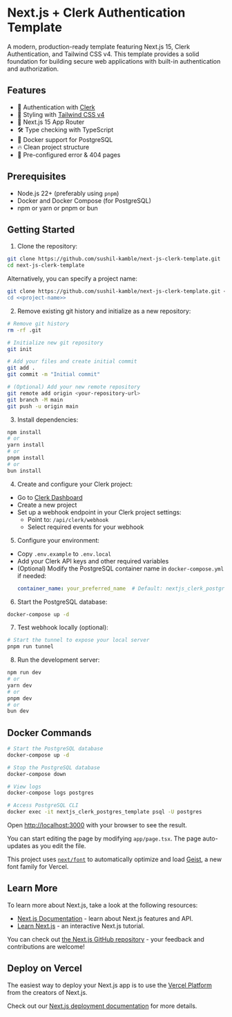 # Next.js + Clerk Authentication Template

A modern, production-ready template featuring Next.js 15, Clerk Authentication, and Tailwind CSS v4. This template provides a solid foundation for building secure web applications with built-in authentication and authorization.

## Features

- 🔐 Authentication with [Clerk](https://clerk.com)
- 🎨 Styling with [Tailwind CSS v4](https://tailwindcss.com)
- 🚀 Next.js 15 App Router
- 🛠 Type checking with TypeScript
- 🐳 Docker support for PostgreSQL
- 🔥 Clean project structure
- 🎯 Pre-configured error & 404 pages

## Prerequisites

- Node.js 22+ (preferably using `pnpm`)
- Docker and Docker Compose (for PostgreSQL)
- npm or yarn or pnpm or bun

## Getting Started

1. Clone the repository:

```bash
git clone https://github.com/sushil-kamble/next-js-clerk-template.git
cd next-js-clerk-template
```

Alternatively, you can specify a project name:

```bash
git clone https://github.com/sushil-kamble/next-js-clerk-template.git <<project-name>>
cd <<project-name>>
```

2. Remove existing git history and initialize as a new repository:

```bash
# Remove git history
rm -rf .git

# Initialize new git repository
git init

# Add your files and create initial commit
git add .
git commit -m "Initial commit"

# (Optional) Add your new remote repository
git remote add origin <your-repository-url>
git branch -M main
git push -u origin main
```

3. Install dependencies:

```bash
npm install
# or
yarn install
# or
pnpm install
# or
bun install
```

4. Create and configure your Clerk project:

- Go to [Clerk Dashboard](https://dashboard.clerk.com)
- Create a new project
- Set up a webhook endpoint in your Clerk project settings:
  - Point to: `/api/clerk/webhook`
  - Select required events for your webhook

5. Configure your environment:
- Copy `.env.example` to `.env.local`
- Add your Clerk API keys and other required variables
- (Optional) Modify the PostgreSQL container name in `docker-compose.yml` if needed:
  ```yaml
  container_name: your_preferred_name  # Default: nextjs_clerk_postgres_template
  ```

6. Start the PostgreSQL database:

```bash
docker-compose up -d
```

7. Test webhook locally (optional):
```bash
# Start the tunnel to expose your local server
pnpm run tunnel
```

8. Run the development server:

```bash
npm run dev
# or
yarn dev
# or
pnpm dev
# or
bun dev
```

## Docker Commands
```bash
# Start the PostgreSQL database
docker-compose up -d

# Stop the PostgreSQL database
docker-compose down

# View logs
docker-compose logs postgres

# Access PostgreSQL CLI
docker exec -it nextjs_clerk_postgres_template psql -U postgres
```

Open [http://localhost:3000](http://localhost:3000) with your browser to see the result.

You can start editing the page by modifying `app/page.tsx`. The page auto-updates as you edit the file.

This project uses [`next/font`](https://nextjs.org/docs/app/building-your-application/optimizing/fonts) to automatically optimize and load [Geist](https://vercel.com/font), a new font family for Vercel.

## Learn More

To learn more about Next.js, take a look at the following resources:

- [Next.js Documentation](https://nextjs.org/docs) - learn about Next.js features and API.
- [Learn Next.js](https://nextjs.org/learn) - an interactive Next.js tutorial.

You can check out [the Next.js GitHub repository](https://github.com/vercel/next.js) - your feedback and contributions are welcome!

## Deploy on Vercel

The easiest way to deploy your Next.js app is to use the [Vercel Platform](https://vercel.com/new?utm_medium=default-template&filter=next.js&utm_source=create-next-app&utm_campaign=create-next-app-readme) from the creators of Next.js.

Check out our [Next.js deployment documentation](https://nextjs.org/docs/app/building-your-application/deploying) for more details.

